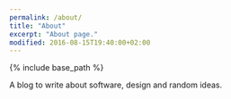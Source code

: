 ```yaml
---
permalink: /about/
title: "About"
excerpt: "About page."
modified: 2016-08-15T19:40:00+02:00
---
```


{% include base_path %}


A blog to write about software, design and random ideas. 
